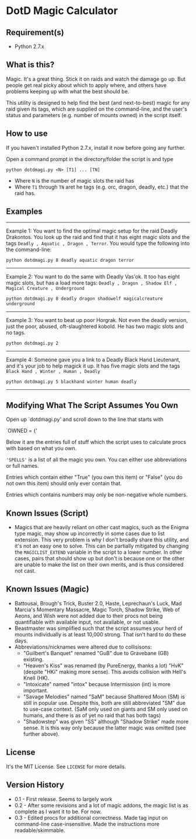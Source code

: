 DotD Magic Calculator
=====================

Requirement(s)
--------------
* Python 2.7.x

What is this?
-------------
Magic. It's a great thing. Stick it on raids and watch the damage go up. But
people get real picky about which to apply where, and others have problems
keeping up with what the best should be.

This utility is designed to help find the best (and next-to-best) magic for any
raid given its tags, which are supplied on the command-line, and the user's
status and parameters (e.g. number of mounts owned) in the script itself.

How to use
----------
If you haven't installed Python 2.7.x, install it now before going any further.

Open a command prompt in the directory/folder the script is and type

`python dotdmagi.py <N> [T1] ... [TN]`

* Where `N` is the number of magic slots the raid has
* Where `T1` through `TN` aret he tags (e.g. orc, dragon, deadly, etc.) that the raid has.

Examples
--------

---
Example 1: You want to find the optimal magic setup for the raid Deadly Drakontos.
You look up the raid and find that it has eight magic slots and
the tags `Deadly , Aquatic , Dragon , Terror`. You would type the following into
the command-line:

`python dotdmagi.py 8 deadly aquatic dragon terror`

---
Example 2: You want to do the same with Deadly Vas'ok. It too has eight magic
slots, but has a load more tags: `Deadly , Dragon , Shadow Elf , Magical Creature , Underground`

`python dotdmagi.py 8 deadly dragon shadowelf magicalcreature underground`

---
Example 3: You want to beat up poor Horgrak. Not even the deadly version, just
the poor, abused, oft-slaughtered kobold. He has two magic slots and no tags.

`python dotdmagi.py 2`

---
Example 4: Someone gave you a link to a Deadly Black Hand Lieutenant, and it's
your job to help magick it up. It has five magic slots and the tags `Black Hand , Winter , Human , Deadly`

`python dotdmagi.py 5 blackhand winter human deadly`

---

Modifying What The Script Assumes You Own
-----------------------------------------
Open up `dotdmagi.py' and scroll down to the line that starts with

`OWNED = {'

Below it are the entries full of stuff which the script uses to calculate procs
with based on what you own.

`'SPELLS'` is a list of all the magic you own. You can either use abbreviations
or full names.

Entries which contain either "True" (you own this item) or "False" (you do
not own this item) should only ever contain that.

Entries which contains numbers may only be non-negative whole numbers.

Known Issues (Script)
---------------------
* Magics that are heavily reliant on other cast magics, such as the Enigma type
  magic, may show up incorrectly in some cases due to list extension. This
  very problem is why I don't broadly share this utility, and it's not an easy
  one to solve. This can be partially mitigated by changing the `MAGICLIST_EXTEND`
  variable in the script to a lower number. In other cases, pairs that should
  show up but don't is because one or the other are unable to make the list
  on their own merits, and is thus considered not cast.
  
Known Issues (Magic)
---------------------
* Battousai, Brough's Trick, Buster 2.0, Haste, Leprechaun's Luck,
  Mad Marcia's Momentary Massacre, Magic Torch, Shadow Strike, Web of Aeons, and
  Wish were not added due to their procs not being quantifiable with
  available input, not available, or not usable.
* Beastmaster was simplified such that the script assumes your herd of mounts
  individually is at least 10,000 strong. That isn't hard to do these days.
* Abbreviations/nicknames were altered due to collisisons:
	* "Guilbert's Banquet" renamed "GuB" due to Gravebane (GB) existing.
	* "Heaven's Kiss" was renamed (by PureEnergy, thanks a lot) "HvK" (despite
	  "HKi" making more sense). This avoids collision with Hell's Knell (HK).
    * "Intoxicate" named "intox" because Intermission (int) is more important.
	* "Savage Melodies" named "SaM" because Shattered Moon (SM) is still in
	  popular use. Despite this, both are still abbreviated "SM" due to use-case
	  context. (SaM only used on giants and SM only used on humans, and there is
	  as of yet no raid that has both tags)
    * "Shadowstep" was given "SS" although "Shadow Strike" made more sense. It is
	  this way only because the latter magic was omitted (see further above).
	  
License
-------
It's the MIT License. See `LICENSE` for more details.

Version History
---------------
* 0.1 - First release. Seems to largely work
* 0.2 - After some revisions and a lot of magic addons, the magic list is as
        complete as I want it to be. For now.
* 0.3 - Edited procs for additional correctness. Made tag input on command-line
        case-insensitive. Made the instructions more readable/skimmable.
		
		
		